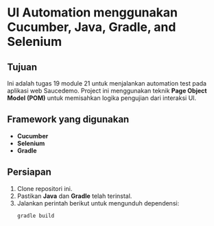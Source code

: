 # UI Automation menggunakan Cucumber, Java, Gradle, and Selenium

## Tujuan

Ini adalah tugas 19 module 21 untuk menjalankan automation test pada aplikasi web Saucedemo. Project ini menggunakan teknik **Page Object Model (POM)** untuk memisahkan logika pengujian dari interaksi UI.

## Framework yang digunakan

- **Cucumber**
- **Selenium**
- **Gradle**

## Persiapan

1. Clone repositori ini.
2. Pastikan **Java** dan **Gradle** telah terinstal.
3. Jalankan perintah berikut untuk mengunduh dependensi:
   ```bash
   gradle build
 
 
